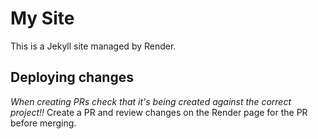 # My Site

This is a Jekyll site managed by Render.

## Deploying changes

*When creating PRs check that it's being created against the correct project!!*
Create a PR and review changes on the Render page for the PR before merging.
